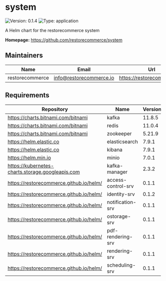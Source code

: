 # system

![Version: 0.1.4](https://img.shields.io/badge/Version-0.1.4-informational?style=flat-square) ![Type: application](https://img.shields.io/badge/Type-application-informational?style=flat-square)

A Helm chart for the restorecommerce system

**Homepage:** <https://github.com/restorecommerce/system>

## Maintainers

| Name | Email | Url |
| ---- | ------ | --- |
| restorecommerce | info@restorecommerce.io | https://restorecommerce.io/ |

## Requirements

| Repository | Name | Version |
|------------|------|---------|
| https://charts.bitnami.com/bitnami | kafka | 11.8.5 |
| https://charts.bitnami.com/bitnami | redis | 11.0.4 |
| https://charts.bitnami.com/bitnami | zookeeper | 5.21.9 |
| https://helm.elastic.co | elasticsearch | 7.9.1 |
| https://helm.elastic.co | kibana | 7.9.1 |
| https://helm.min.io | minio | 7.0.1 |
| https://kubernetes-charts.storage.googleapis.com | kafka-manager | 2.3.2 |
| https://restorecommerce.github.io/helm/ | access-control-srv | 0.1.1 |
| https://restorecommerce.github.io/helm/ | identity-srv | 0.1.2 |
| https://restorecommerce.github.io/helm/ | notification-srv | 0.1.1 |
| https://restorecommerce.github.io/helm/ | ostorage-srv | 0.1.1 |
| https://restorecommerce.github.io/helm/ | pdf-rendering-srv | 0.1.1 |
| https://restorecommerce.github.io/helm/ | rendering-srv | 0.1.1 |
| https://restorecommerce.github.io/helm/ | scheduling-srv | 0.1.1 |